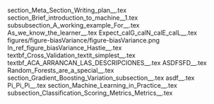 section_Meta_Section_Writing_plan__.tex
section_Brief_introduction_to_machine__1.tex
subsubsection_A_working_example_For__.tex
As_we_know_the_learner__.tex
Expect_calG_calN_calE_calL__.tex
figures/figure-biasVariance/figure-biasVariance.png
In_ref_figure_biasVariance_Hastie__.tex
textbf_Cross_Validation_textit_simplest__.tex
textbf_ACA_ARRANCAN_LAS_DESCRIPCIONES__.tex
ASDFSFD__.tex
Random_Forests_are_a_special__.tex
section_Gradient_Boosting_Variation_subsection__.tex
asdf__.tex
Pi_Pi_Pi__.tex
section_Machine_Learning_in_Practice__.tex
subsection_Classification_Scoring_Metrics_Metrics__.tex
